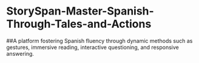 # StorySpan-Master-Spanish-Through-Tales-and-Actions
##A platform fostering Spanish fluency through dynamic methods such as gestures, immersive reading, interactive questioning, and responsive answering.
